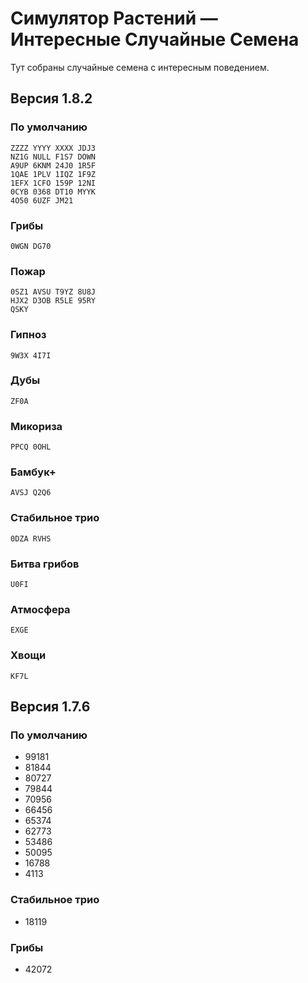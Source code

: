 # Симулятор Растений — Интересные Случайные Семена
Тут собраны случайные семена с интересным поведением.

## Версия 1.8.2
### По умолчанию
```
ZZZZ YYYY XXXX JDJ3
NZ1G NULL F1S7 DOWN
A9UP 6KNM 24J0 1R5F
1QAE 1PLV 1IQZ 1F9Z
1EFX 1CFO 159P 12NI
0CYB 0368 DT10 MYYK
4O50 6UZF JM21
```

### Грибы
```
0WGN DG70
```

### Пожар
```
0SZ1 AVSU T9YZ 8U8J
HJX2 D3OB R5LE 95RY
QSKY
```

### Гипноз
```
9W3X 4I7I
```

### Дубы
```
ZF0A
```

### Микориза
```
PPCQ 0OHL
```

### Бамбук+
```
AVSJ Q2Q6
```

### Стабильное трио
```
0DZA RVHS
```

### Битва грибов
```
U0FI
```

### Атмосфера
```
EXGE
```

### Хвощи
```
KF7L
```

## Версия 1.7.6
### По умолчанию
- 99181
- 81844
- 80727
- 79844
- 70956
- 66456
- 65374
- 62773
- 53486
- 50095
- 16788
- 4113

### Стабильное трио
- 18119

### Грибы
- 42072